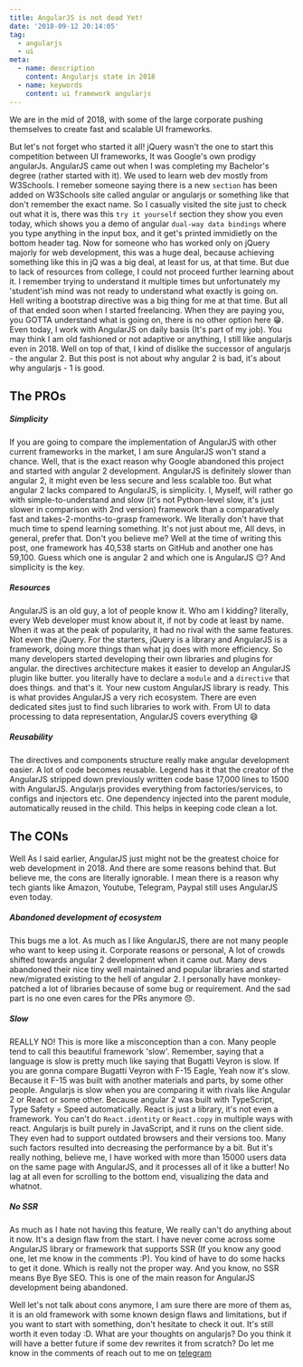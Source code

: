 ```yaml
---
title: AngularJS is not dead Yet!
date: '2018-09-12 20:14:05'
tag: 
  - angularjs
  - ui
meta:
  - name: description
    content: Angularjs state in 2018
  - name: keywords
    content: ui framework angularjs
---
```


We are in the mid of 2018, with some of the large corporate pushing themselves to create fast and scalable UI frameworks. 

<!-- more -->
But let's not forget who started it all! jQuery wasn't the one to start this competition between UI frameworks, It was Google's own prodigy angularJs. AngularJS came out when I was completing my Bachelor's degree (rather started with it). We used to learn web dev mostly from W3Schools. I remeber someone saying there is a new `section` has been added on W3Schools site called angular or angularjs or something like that don't remember the exact name. So I casually visited the site just to check out what it is, there was this `try it yourself` section they show you even today, which shows you a demo of angular `dual-way data bindings` where you type anything in the input box, and it get's printed immidietly on the bottom header tag. Now for someone who has worked only on jQuery majorly for web development, this was a huge deal, because achieving something like this in jQ was a big deal, at least for us, at that time. But due to lack of resources from college, I could not proceed further learning about it. I remember trying to understand it multiple times but unfortunately my 'student'ish mind was not ready to understand what exactly is going on. Hell writing a bootstrap directive was a big thing for me at that time.
But all of that ended soon when I started freelancing. When they are paying you, you GOTTA understand what is going on, there is no other option here :grin:. Even today, I work with AngularJS on daily basis (It's part of my job). You may think I am old fashioned or not adaptive or anything, I still like angularjs even in 2018. Well on top of that, I kind of dislike the successor of angularjs - the angular 2. But this post is not about why angular 2 is bad, it's about why angularjs - 1 is good.

## The PROs

##### Simplicity
If you are going to compare the implementation of AngularJS with other current frameworks in the market, I am sure AngularJS won't stand a chance. Well, that is the exact reason why Google abandoned this project and started with angular 2 development. AngularJS is definitely slower than angular 2, it might even be less secure and less scalable too. But what angular 2 lacks compared to AngularJS, is simplicity. I, Myself, will rather go with simple-to-understand and slow (it's not Python-level slow, it's just slower in comparison with 2nd version) framework than a comparatively fast and takes-2-months-to-grasp framework. We literally don't have that much time to spend learning something. It's not just about me, All devs, in general, prefer that. Don't you believe me? Well at the time of writing this post, one framework has 40,538 starts on GitHub and another one has 59,100. Guess which one is angular 2 and which one is AngularJS :relieved:? And simplicity is the key. 

##### Resources
AngularJS is an old guy, a lot of people know it. Who am I kidding? literally, every Web developer must know about it, if not by code at least by name. When it was at the peak of popularity, it had no rival with the same features. Not even the jQuery. For the starters, jQuery is a library and AngularJS is a framework, doing more things than what jq does with more efficiency. So many developers started developing their own libraries and plugins for angular. the directives architecture makes it easier to develop an AngularJS plugin like butter. you literally have to declare a `module` and a `directive` that does things. and that's it. Your new custom AngularJS library is ready. This is what provides AngularJS a very rich ecosystem. There are even dedicated sites just to find such libraries to work with. From UI to data processing to data representation, AngularJS covers everything :smile:

##### Reusability
The directives and components structure really make angular development easier. A lot of code becomes reusable. Legend has it that the creator of the AngularJS stripped down previously written code base 17,000 lines to 1500 with AngularJS. Angularjs provides everything from factories/services, to configs and injectors etc. One dependency injected into the parent module, automatically reused in the child. This helps in keeping code clean a lot.

## The CONs

Well As I said earlier, AngularJS just might not be the greatest choice for web development in 2018. And there are some reasons behind that. But believe me, the cons are literally ignorable. I mean there is a reason why tech giants like Amazon, Youtube, Telegram, Paypal still uses AngularJS even today.

##### Abandoned development of ecosystem

This bugs me a lot. As much as I like AngularJS, there are not many people who want to keep using it. Corporate reasons or personal, A lot of crowds shifted towards angular 2 development when it came out. Many devs abandoned their nice tiny well maintained and popular libraries and started new/migrated existing to the hell of angular 2. I personally have monkey-patched a lot of libraries because of some bug or requirement. And the sad part is no one even cares for the PRs anymore :disappointed:. 

##### Slow
REALLY NO! This is more like a misconception than a con. Many people tend to call this beautiful framework 'slow'. Remember, saying that a language is slow is pretty much like saying that Bugatti Veyron is slow. If you are gonna compare Bugatti Veyron with F-15 Eagle, Yeah now it's slow. Because it F-15 was built with another materials and parts, by some other people. Angularjs is slow when you are comparing it with rivals like Angular 2 or React or some other. Because angular 2 was built with TypeScript, Type Safety = Speed automatically. React is just a library, it's not even a framework. You can't do `React.identity` or `React.copy` in multiple ways with react. Angularjs is built purely in JavaScript, and it runs on the client side. They even had to support outdated browsers and their versions too. Many such factors resulted into decreasing the performance by a bit. But it's really nothing, believe me, I have worked with more than 15000 users data on the same page with AngularJS, and it processes all of it like a butter! No lag at all even for scrolling to the bottom end, visualizing the data and whatnot.  

##### No SSR
As much as I hate not having this feature, We really can't do anything about it now. It's a design flaw from the start. I have never come across some AngularJS library or framework that supports SSR (If you know any good one, let me know in the comments :P). You kind of have to do some hacks to get it done. Which is really not the proper way. And you know, no SSR means Bye Bye SEO. This is one of the main reason for AngularJS development being abandoned.

Well let's not talk about cons anymore, I am sure there are more of them as, it is an old framework with some known design flaws and limitations, but if you want to start with something, don't hesitate to check it out. It's still worth it even today :D. What are your thoughts on angularjs? Do you think it will have a better future if some dev rewrites it from scratch? Do let me know in the comments of reach out to me on [telegram](http://t.me/Sparkenstein)